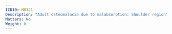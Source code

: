 ```yaml
---
ICD10: M8321
Description: "Adult osteomalacia due to malabsorption: Shoulder region"
Matters: No
Weight: 0
---
```


